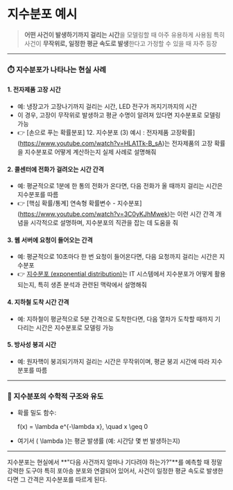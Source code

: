 # 지수분포 예시
>  **어떤 사건이 발생하기까지 걸리는 시간**을 모델링할 때 아주 유용하게 사용됨
> 특히 사건이 **무작위로, 일정한 평균 속도로 발생**한다고 가정할 수 있을 때 자주 등장

---

### ⏱️ 지수분포가 나타나는 현실 사례

#### 1. **전자제품 고장 시간**
- 예: 냉장고가 고장나기까지 걸리는 시간, LED 전구가 꺼지기까지의 시간
- 이 경우, 고장이 무작위로 발생하고 평균 수명이 알려져 있다면 지수분포로 모델링 가능
- 👉 [손으로 푸는 확률분포] 12. 지수분포 (3) 예시 : 전자제품 고장확률](https://www.youtube.com/watch?v=HLA1Tk-B_sA)는 전자제품의 고장 확률을 지수분포로 어떻게 계산하는지 실제 사례로 설명해줘

#### 2. **콜센터에 전화가 걸려오는 시간 간격**
- 예: 평균적으로 1분에 한 통의 전화가 온다면, 다음 전화가 올 때까지 걸리는 시간은 지수분포를 따름
- 👉 [핵심 확률/통계] 연속형 확률변수 - 지수분포](https://www.youtube.com/watch?v=3C0yKJhMwek)는 이런 시간 간격 개념을 시각적으로 설명하며, 지수분포의 직관을 잡는 데 도움을 줘

#### 3. **웹 서버에 요청이 들어오는 간격**
- 예: 평균적으로 10초마다 한 번 요청이 들어온다면, 다음 요청까지 걸리는 시간은 지수분포
- 👉 [지수분포 (exponential distribution)](https://www.youtube.com/watch?v=w8yT-Vv2zdw)는 IT 시스템에서 지수분포가 어떻게 활용되는지, 특히 생존 분석과 관련된 맥락에서 설명해줘

#### 4. **지하철 도착 시간 간격**
- 예: 지하철이 평균적으로 5분 간격으로 도착한다면, 다음 열차가 도착할 때까지 기다리는 시간은 지수분포로 모델링 가능

#### 5. **방사성 붕괴 시간**
- 예: 원자핵이 붕괴되기까지 걸리는 시간은 무작위이며, 평균 붕괴 시간에 따라 지수분포를 따름

---

### 📐 지수분포의 수학적 구조와 유도

- 확률 밀도 함수:  
  
  f(x) = \lambda e^{-\lambda x}, \quad x \geq 0
  
- 여기서 \( \lambda \)는 평균 발생률 (예: 시간당 몇 번 발생하는지)

---

지수분포는 현실에서 **"다음 사건까지 얼마나 기다려야 하는가?"**를 예측할 때 정말 강력한 도구야
특히 포아송 분포와 연결되어 있어서, 사건이 일정한 평균 속도로 발생한다면 그 간격은 지수분포를 따르게 된다.

